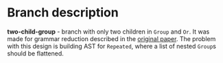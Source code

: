 # Branch description

**two-child-group** - branch with only two children in `Group` and `Or`. It was made for grammar reduction described in the [original paper](https://pdos.csail.mit.edu/~baford/packrat/popl04/peg-popl04.pdf). The problem with this design is building AST for `Repeated`, where a list of nested `Group`s should be flattened.